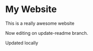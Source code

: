 # My Website	

This is a really awesome website

Now editing on update-readme branch.

Updated locally